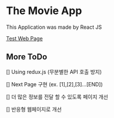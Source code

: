 # The Movie App

This Application was made by React JS

[Test Web Page](https://jaeseokim.github.io/movie-app-2020/#/)

## More ToDo

[] Using redux.js (무분별한 API 호출 방지)

[] Next Page 구현 (ex. [1],[2],[3]...[END])

[] 더 많은 정보를 전달 할 수 있도록 페이지 개선

[] 반응형 웹페이지로 개선


